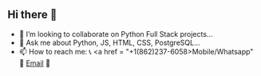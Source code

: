## Hi there 👋
- 👯 I’m looking to collaborate on Python Full Stack projects...
- 💬 Ask me about Python, JS, HTML, CSS, PostgreSQL...
-  📫 How to reach me: 📞 <a href = "+1(862)237-6058>Mobile/Whatsapp"</a>  📧 <a href = "gsschaitanya@gmail.com">Email</a> 🔗
<!--
**chaitanyagss/chaitanyagss** is a ✨ _special_ ✨ repository because its `README.md` (this file) appears on your GitHub profile.

Here are some ideas to get you started:

- 🔭 I’m currently working on ...
- 🌱 I’m currently learning ...
- 👯 I’m looking to collaborate on ...
- 🤔 I’m looking for help with ...
- 💬 Ask me about ...
- 📫 How to reach me: ...
- 😄 Pronouns: ...
- ⚡ Fun fact: ...
-->
